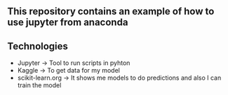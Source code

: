 ## This repository contains an example of how to use jupyter from anaconda

## Technologies
* Jupyter -> Tool to run scripts in pyhton
* Kaggle -> To get data for my model
* scikit-learn.org -> It shows me models to do predictions and also I can train the model
